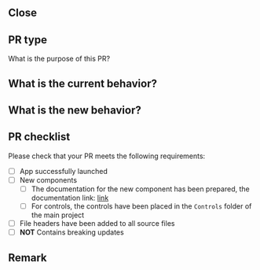<!-- 🚨 Please do not skip or delete the following information, they are all information required for assessment and testing, complete filling will help you pass the review faster 🚨 -->

<!-- 👉 A PR is best to address only one issue, unless those issues are related to each other -->

<!-- 📝 Please always open the PR `☑️ Allow edits by maintainers` button，Clean reader uses a stricter project template, and the maintainer can help you fix some minor errors or formatting issues 🎉 -->

## Close

<!-- Add the issue number to be fixed after the `Close` title above, such as "Close #1234", so that the issue can be closed directly after the PR is merged -->

<!-- Add a brief description of the fixed issue or added feature here -->

## PR type

What is the purpose of this PR?

<!-- Please uncomment the corresponding type -->

<!-- - Bug fix -->
<!-- - Feature -->
<!-- - Code style -->
<!-- - Build or CI update -->
<!-- - Document update -->
<!-- - Others： -->

## What is the current behavior?

<!-- Please describe the behavior of the app before your fix, or add an Issue link -->

## What is the new behavior?

<!-- Describe what problem you solved and what your current behavior is -->

## PR checklist

Please check that your PR meets the following requirements: <!-- remove those that don't apply to the current PR -->

- [ ] App successfully launched
- [ ] New components
  - [ ] The documentation for the new component has been prepared, the documentation link: [link]()
  - [ ] For controls, the controls have been placed in the `Controls` folder of the main project
- [ ] File headers have been added to all source files
- [ ] **NOT** Contains breaking updates

<!-- If this PR contains a breaking update, please describe below the impact on existing applications and how to adapt to the new changes -->

## Remark

<!-- Please add any information you find helpful -->
